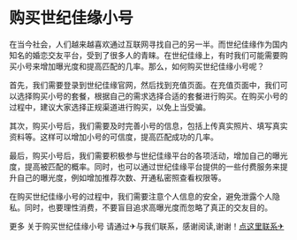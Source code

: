 # 购买世纪佳缘小号

在当今社会，人们越来越喜欢通过互联网寻找自己的另一半。而世纪佳缘作为国内知名的婚恋交友平台，受到了很多人的青睐。在世纪佳缘上，有时我们可能需要购买小号来增加曝光度和提高匹配的几率。那么，如何购买世纪佳缘小号呢？

首先，我们需要登录到世纪佳缘官网，然后找到充值页面。在充值页面中，我们可以选择购买小号的套餐，根据自己的需求选择合适的套餐进行购买。在购买小号的过程中，建议大家选择正规渠道进行购买，以免上当受骗。

其次，购买小号后，我们需要及时完善小号的信息，包括上传真实照片、填写真实资料等。这样可以增加小号的可信度，提高匹配成功的几率。

最后，购买小号后，我们需要积极参与世纪佳缘平台的各项活动，增加自己的曝光度，提高被匹配的概率。同时，也可以通过世纪佳缘平台提供的一些付费服务来提升自己的曝光度，例如增加推荐次数、开通私密照查看权限等。

在购买世纪佳缘小号的过程中，我们需要注意个人信息的安全，避免泄露个人隐私。同时，也要理性消费，不要盲目追求高曝光度而忽略了真正的交友目的。

更多 关于购买世纪佳缘小号 请通过✈与我们联系，感谢阅读,谢谢！[点这里联系✈](https://b.k02.cc)